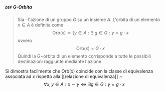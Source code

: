 ##### `DEF` G-Orbita
> Sia $\cdot$ l'azione di un gruppo $G$ su un insieme $A$. L'orbita di un elemento $x \in A$ è definita come
> $$ \text{Orb}(x) \doteq \{ y \in A : \exists \ g \in G: y = g \cdot x $$ 
> ovvero 
> $$     \text{Orb}(x) = G \cdot x $$ 
> Quindi la $G-$orbita di un elemento corrisponde a tutte le possibili destinazioni raggiunte mediante l'azione. 

Si dimostra facilmente che Orb($x$) coincide con la classe di equivalenza associata ad $x$ rispetto alla [[relazione di equivalenza]] $\sim$  
 $$\forall x,y \in A : x \sim y \iff \exists g \in G : y = g \cdot x$$

